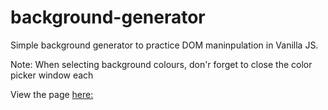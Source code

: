 # background-generator

Simple background generator to practice DOM maninpulation in Vanilla JS.

Note: When selecting background colours, don'r forget to close the color picker window each

View the page [here:](https://ruvieeto.github.io/background-generator)